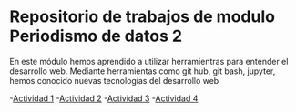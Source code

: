 # Repositorio de trabajos de modulo Periodismo de datos 2

En este módulo hemos aprendido a utilizar herramientras para entender el desarrollo web. Mediante herramientas como git hub, git bash, jupyter, hemos conocido nuevas tecnologías del desarrollo web

-[Actividad 1](ad1.md)
-[Actividad 2](ad2.md)
-[Actividad 3](ad3.md)
-[Actividad 4](api-covid-pandas.ipynb)



